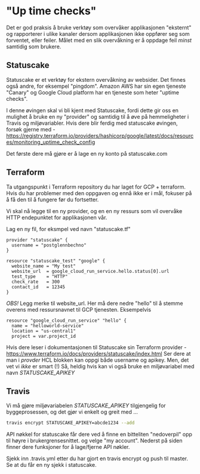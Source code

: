 #  "Up time checks"

Det er god praksis å bruke verktøy som overvåker applikasjonen "eksternt" og rapporterer i ulike kanaler dersom applikasjonen ikke oppfører seg som forventet, eller feiler. Målet med en slik overvåkning er å oppdage feil *minst* samtidig som brukere. 

## Statuscake

Statuscake er et verktøy for ekstern overvåkning av websider. Det finnes også andre, for eksempel "pingdom". Amazon AWS har sin egen tjeneste "Canary" og Google Cloud platform har en tjeneste som heter "uptime checks".

I denne øvingen skal vi bli kjent med Statuscake, fordi dette gir oss en mulighet å bruke en ny "provider" og samtidig til å øve på hemmeligheter i Travis og miljøvariabler. Hvis dere blir ferdig med statuscake øvingen, forsøk gjerne med - https://registry.terraform.io/providers/hashicorp/google/latest/docs/resources/monitoring_uptime_check_config

Det første dere må gjøre er å lage en ny konto på statuscake.com

## Terraform 

Ta utgangspunkt i Terraform repository du har laget for GCP + terraform. Hvis du har problemer med den oppgaven og ennå ikke er i mål, fokuser på å få den til å fungere før du fortsetter. 

Vi skal nå legge til en ny provider, og en en ny ressurs som vil overvåke HTTP endepunktet for applikasjonen vår. 

Lag en ny fil, for eksmpel ved navn "statuscake.tf"

```
provider "statuscake" {
  username = "postglennbechno"
}

resource "statuscake_test" "google" {
  website_name = "My test"
  website_url  = google_cloud_run_service.hello.status[0].url
  test_type    = "HTTP"
  check_rate   = 300
  contact_id   = 12345
}
```
*OBS!* Legg merke til website_url. Her må dere nedre "hello" til å stemme overens med ressursnavnet til GCP tjenesten. Eksempelvis 
```
resource "google_cloud_run_service" "hello" {
  name = "helloworld-service"
  location = "us-central1"
  project = var.project_id
```

Hvis dere leser i dokumentasjonen til Statuscake sin Terraform provider - https://www.terraform.io/docs/providers/statuscake/index.html
Ser dere at man i _provder_ HCL blokken kan oppgi både username og apikey. Men, det vet vi *ikke* er smart (!) Så, heldig hvis kan vi også bruke en 
miljøvariabel med navn _STATUSCAKE_APIKEY_  

## Travis

Vi må gjøre miljøvariabelen _STATUSCAKE_APIKEY_ tilgjengelig for byggeprosessen, og det gjør vi enkelt og greit med ... 

```sh
travis encrypt STATUSCAKE_APIKEY=abcde1234 --add
```

API nøkkel for statuscake får dere ved å finne en bitteliten "nedoverpil" opp til høyre i brukergrensesnittet. og velge "my account". Nederst på siden finner dere funksjoner for å lage/fjerne API nøkler. 

Sjekk inn .travis.yml etter du har gjort en travis encrypt og push til master. Se at du får en ny sjekk i statuscake. 

##
